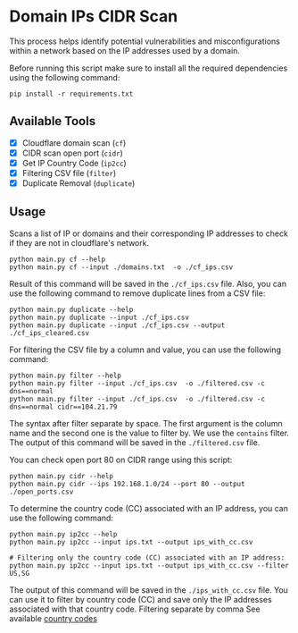 # Domain IPs CIDR Scan

This process helps identify potential vulnerabilities and misconfigurations within a network based on the IP addresses used by a domain.

Before running this script make sure to install all the required dependencies using the following command:

`pip install -r requirements.txt`

## Available Tools

- [x] Cloudflare domain scan (`cf`)
- [x] CIDR scan open port (`cidr`)
- [x] Get IP Country Code (`ip2cc`)
- [x] Filtering CSV file (`filter`)
- [x] Duplicate Removal (`duplicate`)

## Usage

Scans a list of IP or domains and their corresponding IP addresses to check if they are not in cloudflare's network.

```
python main.py cf --help
python main.py cf --input ./domains.txt  -o ./cf_ips.csv
```

Result of this command will be saved in the `./cf_ips.csv` file.
Also, you can use the following command to remove duplicate lines from a CSV file:

```
python main.py duplicate --help
python main.py duplicate --input ./cf_ips.csv
python main.py duplicate --input ./cf_ips.csv --output ./cf_ips_cleared.csv
```

For filtering the CSV file by a column and value, you can use the following command:

```
python main.py filter --help
python main.py filter --input ./cf_ips.csv  -o ./filtered.csv -c dns==normal
python main.py filter --input ./cf_ips.csv  -o ./filtered.csv -c dns==normal cidr==104.21.79
```

The syntax after filter separate by space. The first argument is the column name and the second one is the value to filter by. We use the `contains` filter.
The output of this command will be saved in the `./filtered.csv` file.

You can check open port 80 on CIDR range using this script:

```
python main.py cidr --help
python main.py cidr --ips 192.168.1.0/24 --port 80 --output ./open_ports.csv
```

To determine the country code (CC) associated with an IP address, you can use the following command:

```
python main.py ip2cc --help
python main.py ip2cc --input ips.txt --output ips_with_cc.csv

# Filtering only the country code (CC) associated with an IP address:
python main.py ip2cc --input ips.txt --output ips_with_cc.csv --filter US,SG
```

The output of this command will be saved in the `./ips_with_cc.csv` file. You can use it to filter by country code (CC) and save only the IP addresses associated with that country code. Filtering separate by comma
See available [country codes](https://www.iban.com/country-codes)
